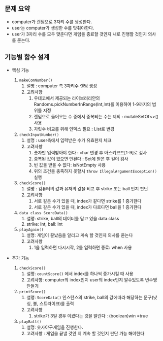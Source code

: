 ## 문제 요약

- computer가 랜덤으로 3자리 수를 생성한다.
- user는 computer가 생성한 수를 맞춰야한다.
- user가 3자리 수를 모두 맞춘다면 게임을 종료할 것인지 새로 진행할 것인지 의사를 묻는다.

## 기능별 함수 설계

- 핵심 기능
    1. `makeComNumber()`
        1. 설명 : computer 측 3자리수 랜덤 생성
        2. 고려사항
            1. 우테코에서 제공되는 라이브러리안의 Randoms.pickNumberInRange(Int,Int)를 이용하여 1-9까지의 범위를 지정
            2. 랜덤으로 들어오는 수 중에서 중복되는 수는 제외 : mutaleSetOf<>() 사용
            3. 자릿수 비교를 위해 인덱스 필요 : List로 변경
    2. `checkInputNumber()`
        1. 설명 : user측에서 입력받은 수가 유효한지 체크
        2. 고려사항
            1. 숫자만 입력받아야 한다 : char 변경 후 아스키코드[1-9]로 검사
            2. 중복된 값이 있으면 안된다 : Set에 받은 후 길이 검사
            3. 빈 값을 받을 수 없다: isNotEmpty 사용
            4. 위의 조건을 충족하지 못할시 `throw IllegalArgumentException()` 실행
    3. `checkScore()`
        1. 설명 : 컴퓨터의 값과 유저의  값을 비교 후 strike 또는 ball 인지 판단
        2. 고려사항
            1. 서로 같은 수가 있을 때, index가 같다면 strike를 1 증가한다
            2. 서로 같은 수가 있을 때, index가 다르다면 ball을 1 증가한다
    4. `data class ScoreData()`
        1. 설명: strike, ball의 데이터를 담고 있을 data class
        2.  strike: Int, ball: Int
    5. `playAgain()`
        1. 설명: 게임이 끝났음을 알리고 계속 할 것인지 의사를 묻는다
        2. 고려사항
            1. 1을 입력하면 다시시작, 2를 입력하면 종료: when 사용

- 추가 기능
    1. `checkScore()`
        1. 설명: `countScore()` 에서 index를 하나씩 증가시킬 때 사용
        2. 고려사항: computer의 index인지 user의 index인지 알수있도록 변수명 만들기
    2. `printScore()`
        1. 설명: `ScoreData()` 인스턴스의 strike, ball의 값에따라 해당하는 문구(낫싱, 볼, 스트라이크)를 출력
        2. 고려사항
            1.  strike가 3일 경우 이겼다는 것을 알린다 : (boolean)win =true
    3.  `playBall()`
        1. 설명: 숫자야구게임을 진행한다.
        2. 고려사항 : 게임을 끝낼 것인 지 계속 할 것인지 판단 가능 해야한다